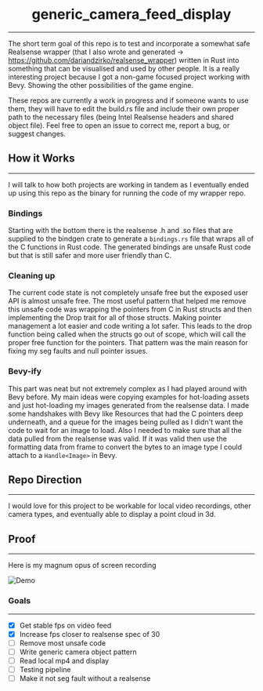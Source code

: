 <div align="center">

# generic_camera_feed_display
---
</div>

The short term goal of this repo is to test and incorporate a somewhat safe Realsense wrapper (that I also wrote and generated -> <https://github.com/dariandzirko/realsense_wrapper>) written in Rust into something that can be visualised and used by other people. It is a really interesting project because I got a non-game focused project working with Bevy. Showing the other possibilities of the game engine.

These repos are currently a work in progress and if someone wants to use them, they will have to edit the build.rs file and include their own proper path to the necessary files (being Intel Realsense headers and shared object file). Feel free to open an issue to correct me, report a bug, or suggest changes.

## How it Works 
---

I will talk to how both projects are working in tandem as I eventually ended up using this repo as the binary for running the code of my wrapper repo.

### Bindings

 Starting with the bottom there is the realsense .h and .so files that are supplied to the bindgen crate to generate a `bindings.rs` file that wraps all of the C functions in Rust code. The generated bindings are unsafe Rust code but that is still safer and more user friendly than C.
 
 ### Cleaning up 

The current code state is not completely unsafe free but the exposed user API is almost unsafe free. The most useful pattern that helped me remove this unsafe code was wrapping the pointers from C in Rust structs and then implementing the Drop trait for all of those structs. Making pointer management a lot easier and code writing a lot safer. This leads to the drop function being called when the structs go out of scope, which will call the proper free function for the pointers. That pattern was the main reason for fixing my seg faults and null pointer issues.

### Bevy-ify

This part was neat but not extremely complex as I had played around with Bevy before. My main ideas were copying examples for hot-loading assets and just hot-loading my images generated from the realsense data. I made some handshakes with Bevy like Resources that had the C pointers deep underneath, and a queue for the images being pulled as I didn't want the code to wait for an image to load. Also I needed to make sure that all the data pulled from the realsense was valid. If it was valid then use the formatting data from frame to convert the bytes to an image type I could attach to a `Handle<Image>` in Bevy. 

## Repo Direction
---

I would love for this project to be workable for local video recordings, other camera types, and eventually able to display a point cloud in 3d.


## Proof
---

Here is my magnum opus of screen recording

![Demo](https://github.com/dariandzirko/generic_camera_feed_display/blob/main/demo/30fps_realsense.gif)

### Goals
---

- [x] Get stable fps on video feed
- [X] Increase fps closer to realsense spec of 30
- [ ] Remove most unsafe code
- [ ] Write generic camera object pattern
- [ ] Read local mp4 and display
- [ ] Testing pipeline
- [ ] Make it not seg fault without a realsense
